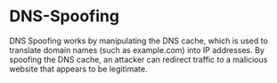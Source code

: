 # DNS-Spoofing
DNS Spoofing works by manipulating the DNS cache, which is used to translate domain names (such as example.com) into IP addresses. By spoofing the DNS cache, an attacker can redirect traffic to a malicious website that appears to be legitimate.
